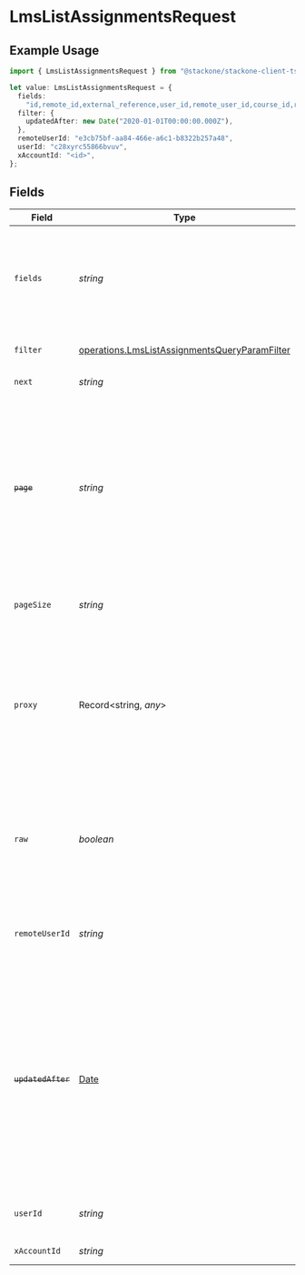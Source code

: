 # LmsListAssignmentsRequest

## Example Usage

```typescript
import { LmsListAssignmentsRequest } from "@stackone/stackone-client-ts/sdk/models/operations";

let value: LmsListAssignmentsRequest = {
  fields:
    "id,remote_id,external_reference,user_id,remote_user_id,course_id,remote_course_id,updated_at,created_at,due_date,status,progress,learning_object_type,learning_object_id,remote_learning_object_id,learning_object_external_reference,certificate_url,result,completed_at",
  filter: {
    updatedAfter: new Date("2020-01-01T00:00:00.000Z"),
  },
  remoteUserId: "e3cb75bf-aa84-466e-a6c1-b8322b257a48",
  userId: "c28xyrc55866bvuv",
  xAccountId: "<id>",
};
```

## Fields

| Field                                                                                                                                                                                                                                                                     | Type                                                                                                                                                                                                                                                                      | Required                                                                                                                                                                                                                                                                  | Description                                                                                                                                                                                                                                                               | Example                                                                                                                                                                                                                                                                   |
| ------------------------------------------------------------------------------------------------------------------------------------------------------------------------------------------------------------------------------------------------------------------------- | ------------------------------------------------------------------------------------------------------------------------------------------------------------------------------------------------------------------------------------------------------------------------- | ------------------------------------------------------------------------------------------------------------------------------------------------------------------------------------------------------------------------------------------------------------------------- | ------------------------------------------------------------------------------------------------------------------------------------------------------------------------------------------------------------------------------------------------------------------------- | ------------------------------------------------------------------------------------------------------------------------------------------------------------------------------------------------------------------------------------------------------------------------- |
| `fields`                                                                                                                                                                                                                                                                  | *string*                                                                                                                                                                                                                                                                  | :heavy_minus_sign:                                                                                                                                                                                                                                                        | The comma separated list of fields that will be returned in the response (if empty, all fields are returned)                                                                                                                                                              | id,remote_id,external_reference,user_id,remote_user_id,course_id,remote_course_id,updated_at,created_at,due_date,status,progress,learning_object_type,learning_object_id,remote_learning_object_id,learning_object_external_reference,certificate_url,result,completed_at |
| `filter`                                                                                                                                                                                                                                                                  | [operations.LmsListAssignmentsQueryParamFilter](../../../sdk/models/operations/lmslistassignmentsqueryparamfilter.md)                                                                                                                                                     | :heavy_minus_sign:                                                                                                                                                                                                                                                        | LMS Assignment Filter                                                                                                                                                                                                                                                     |                                                                                                                                                                                                                                                                           |
| `next`                                                                                                                                                                                                                                                                    | *string*                                                                                                                                                                                                                                                                  | :heavy_minus_sign:                                                                                                                                                                                                                                                        | The unified cursor                                                                                                                                                                                                                                                        |                                                                                                                                                                                                                                                                           |
| ~~`page`~~                                                                                                                                                                                                                                                                | *string*                                                                                                                                                                                                                                                                  | :heavy_minus_sign:                                                                                                                                                                                                                                                        | : warning: ** DEPRECATED **: This will be removed in a future release, please migrate away from it as soon as possible.<br/><br/>The page number of the results to fetch                                                                                                  |                                                                                                                                                                                                                                                                           |
| `pageSize`                                                                                                                                                                                                                                                                | *string*                                                                                                                                                                                                                                                                  | :heavy_minus_sign:                                                                                                                                                                                                                                                        | The number of results per page (default value is 25)                                                                                                                                                                                                                      |                                                                                                                                                                                                                                                                           |
| `proxy`                                                                                                                                                                                                                                                                   | Record<string, *any*>                                                                                                                                                                                                                                                     | :heavy_minus_sign:                                                                                                                                                                                                                                                        | Query parameters that can be used to pass through parameters to the underlying provider request by surrounding them with 'proxy' key                                                                                                                                      |                                                                                                                                                                                                                                                                           |
| `raw`                                                                                                                                                                                                                                                                     | *boolean*                                                                                                                                                                                                                                                                 | :heavy_minus_sign:                                                                                                                                                                                                                                                        | Indicates that the raw request result should be returned in addition to the mapped result (default value is false)                                                                                                                                                        |                                                                                                                                                                                                                                                                           |
| `remoteUserId`                                                                                                                                                                                                                                                            | *string*                                                                                                                                                                                                                                                                  | :heavy_minus_sign:                                                                                                                                                                                                                                                        | Provider's unique identifier of the user related to the assignment                                                                                                                                                                                                        | e3cb75bf-aa84-466e-a6c1-b8322b257a48                                                                                                                                                                                                                                      |
| ~~`updatedAfter`~~                                                                                                                                                                                                                                                        | [Date](https://developer.mozilla.org/en-US/docs/Web/JavaScript/Reference/Global_Objects/Date)                                                                                                                                                                             | :heavy_minus_sign:                                                                                                                                                                                                                                                        | : warning: ** DEPRECATED **: This will be removed in a future release, please migrate away from it as soon as possible.<br/><br/>Use a string with a date to only select results updated after that given date                                                            | 2020-01-01T00:00:00.000Z                                                                                                                                                                                                                                                  |
| `userId`                                                                                                                                                                                                                                                                  | *string*                                                                                                                                                                                                                                                                  | :heavy_minus_sign:                                                                                                                                                                                                                                                        | The user ID associated with this assignment                                                                                                                                                                                                                               | c28xyrc55866bvuv                                                                                                                                                                                                                                                          |
| `xAccountId`                                                                                                                                                                                                                                                              | *string*                                                                                                                                                                                                                                                                  | :heavy_check_mark:                                                                                                                                                                                                                                                        | The account identifier                                                                                                                                                                                                                                                    |                                                                                                                                                                                                                                                                           |